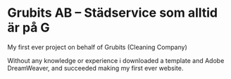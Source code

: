# Grubits AB – Städservice som alltid är på G
My first ever project on behalf of Grubits (Cleaning Company)

Without any knowledge or experience i downloaded a template and Adobe DreamWeaver, and succeeded making my first ever website.
